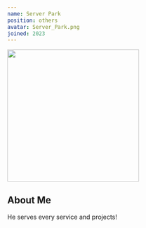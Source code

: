 ```yaml
---
name: Server Park
position: others
avatar: Server_Park.png
joined: 2023
---
```


<img width="300" src="{{site.baseurl}}/images/people/{{page.avatar}}" onerror="this.src='{{site.baseurl}}/images/people/404.jpg';" data-action="zoom"> 

## About Me
He serves every service and projects!
